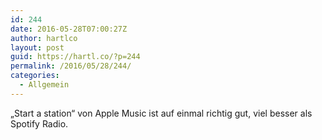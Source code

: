 ```yaml
---
id: 244
date: 2016-05-28T07:00:27Z
author: hartlco
layout: post
guid: https://hartl.co/?p=244
permalink: /2016/05/28/244/
categories:
  - Allgemein
---
```

&#8222;Start a station&#8220; von Apple Music ist auf einmal richtig gut, viel besser als Spotify Radio.